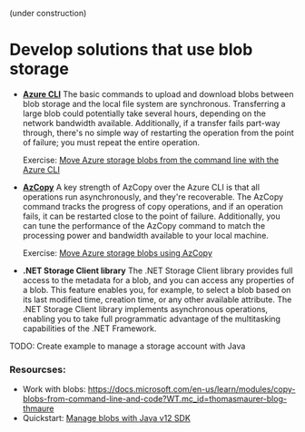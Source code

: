(under construction)
# Develop solutions that use blob storage

* **[Azure CLI](https://docs.microsoft.com/en-us/learn/modules/copy-blobs-from-command-line-and-code/3-move-blobs-using-cli)**
The basic commands to upload and download blobs between blob storage and the local file system are synchronous. Transferring a large blob could potentially take several hours, depending on the network bandwidth available. Additionally, if a transfer fails part-way through, there's no simple way of restarting the operation from the point of failure; you must repeat the entire operation.

  Exercise: [Move Azure storage blobs from the command line with the Azure CLI](https://docs.microsoft.com/en-us/learn/modules/copy-blobs-from-command-line-and-code/4-exercise-move-blobs-using-cli)

* **[AzCopy](https://docs.microsoft.com/en-us/learn/modules/copy-blobs-from-command-line-and-code/5-move-blobs-using-azcopy)**
A key strength of AzCopy over the Azure CLI is that all operations run asynchronously, and they're recoverable. The AzCopy command tracks the progress of copy operations, and if an operation fails, it can be restarted close to the point of failure. Additionally, you can tune the performance of the AzCopy command to match the processing power and bandwidth available to your local machine.

  Exercise: [Move Azure storage blobs using AzCopy](https://docs.microsoft.com/en-us/learn/modules/copy-blobs-from-command-line-and-code/6-exercise-move-blobs-using-azcopy)

* **.NET Storage Client library**
The .NET Storage Client library provides full access to the metadata for a blob, and you can access any properties of a blob. This feature enables you, for example, to select a blob based on its last modified time, creation time, or any other available attribute.
The .NET Storage Client library implements asynchronous operations, enabling you to take full programmatic advantage of the multitasking capabilities of the .NET Framework.


TODO: Create example to manage a storage account with Java 

### Resourcses:
* Work with blobs: https://docs.microsoft.com/en-us/learn/modules/copy-blobs-from-command-line-and-code?WT.mc_id=thomasmaurer-blog-thmaure
* Quickstart: [Manage blobs with Java v12 SDK](https://docs.microsoft.com/en-us/azure/storage/blobs/storage-quickstart-blobs-java?tabs=powershell)
